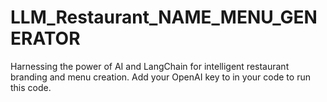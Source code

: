 # LLM_Restaurant_NAME_MENU_GENERATOR
Harnessing the power of AI and LangChain for intelligent restaurant branding and menu creation.
Add your OpenAI key to in your code to run this code.
